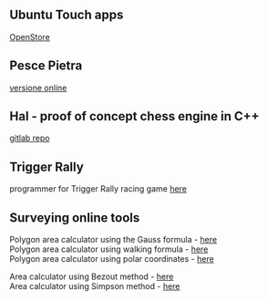 ## Ubuntu Touch apps
[OpenStore](https://open-store.io/?sort=relevance&search=author%3AEmanuele%20Sorce "OpenStore")

## Pesce Pietra
[versione online](https://tronfortytwo.github.io/stonefish)

## Hal - proof of concept chess engine in C++
[gitlab repo](https://gitlab.com/tronfortytwo/hal)

## Trigger Rally
programmer for Trigger Rally racing game [here](https://sourceforge.net/projects/trigger-rally/)

## Surveying online tools
Polygon area calculator using the Gauss formula - [here](https://tronfortytwo.github.io/gauss-calculator)    
Polygon area calculator using walking formula - [here](https://tronfortytwo.github.io/camminamento-calculator)    
Polygon area calculator using polar coordinates - [here](https://tronfortytwo.github.io/polar-calculator)    
    
Area calculator using Bezout method - [here](https://tronfortytwo.github.io/bezout-calculator)    
Area calculator using Simpson method - [here](https://tronfortytwo.github.io/simpson-calculator)     

